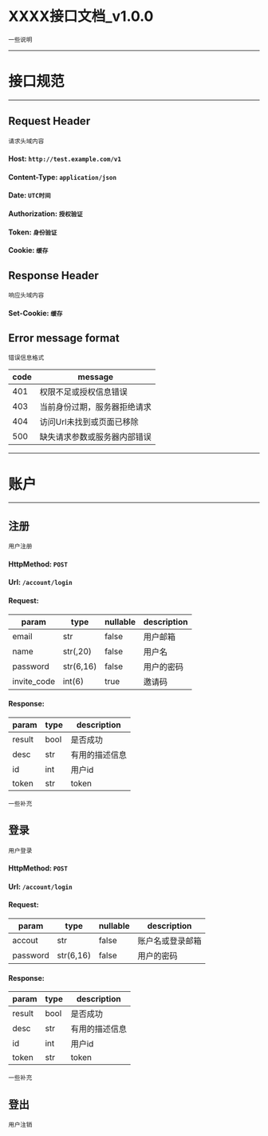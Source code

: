 # XXXX接口文档_v1.0.0
    一些说明
    
***
# 接口规范
***

## Request Header
    请求头域内容
> 
#### Host: `http://test.example.com/v1`
#### Content-Type: `application/json`
#### Date: `UTC时间`
#### Authorization: `授权验证`
#### Token: `身份验证`
#### Cookie: `缓存`

## Response Header
    响应头域内容
> 
#### Set-Cookie: `缓存`

## Error message format
    错误信息格式
> 
code|message
----|---------------
401 |权限不足或授权信息错误
403 |当前身份过期，服务器拒绝请求
404 |访问Url未找到或页面已移除
500 |缺失请求参数或服务器内部错误

***
# 账户
***

## 注册
    用户注册
> 
#### HttpMethod: `POST`
#### Url: `/account/login`
#### Request: 
param       |type       |nullable   |description
------------|-----------|-----------|-----------
email       |str        |false      |用户邮箱
name        |str(,20)   |false      |用户名
password    |str(6,16)  |false      |用户的密码
invite_code |int(6)     |true       |邀请码
#### Response:
param|type|description
-|-|-
result|bool|是否成功
desc|str|有用的描述信息
id|int|用户id
token|str|token
    一些补充

## 登录
    用户登录
> 
#### HttpMethod: `POST`
#### Url: `/account/login`
#### Request: 
param       |type       |nullable   |description
------------|-----------|-----------|-----------
accout      |str        |false      |账户名或登录邮箱
password    |str(6,16)  |false      |用户的密码
#### Response:
param|type|description
-|-|-
result|bool|是否成功
desc|str|有用的描述信息
id|int|用户id
token|str|token
    一些补充

## 登出
    用户注销
> 